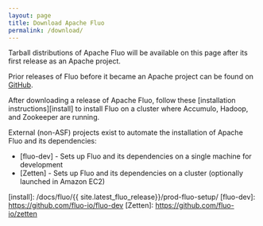 ```yaml
---
layout: page
title: Download Apache Fluo
permalink: /download/
---
```


Tarball distributions of Apache Fluo will be available on this page after its first release as an Apache project.

Prior releases of Fluo before it became an Apache project can be found on [GitHub].

After downloading a release of Apache Fluo, follow these [installation instructions][install] to install Fluo on
a cluster where Accumulo, Hadoop, and Zookeeper are running.

External (non-ASF) projects exist to automate the installation of Apache Fluo and its dependencies:

* [fluo-dev] - Sets up Fluo and its dependencies on a single machine for development
* [Zetten] - Sets up Fluo and its dependencies on a cluster (optionally launched in Amazon EC2)

[GitHub]: https://github.com/apache/fluo/releases
[install]: /docs/fluo/{{ site.latest_fluo_release}}/prod-fluo-setup/
[fluo-dev]: https://github.com/fluo-io/fluo-dev
[Zetten]: https://github.com/fluo-io/zetten
